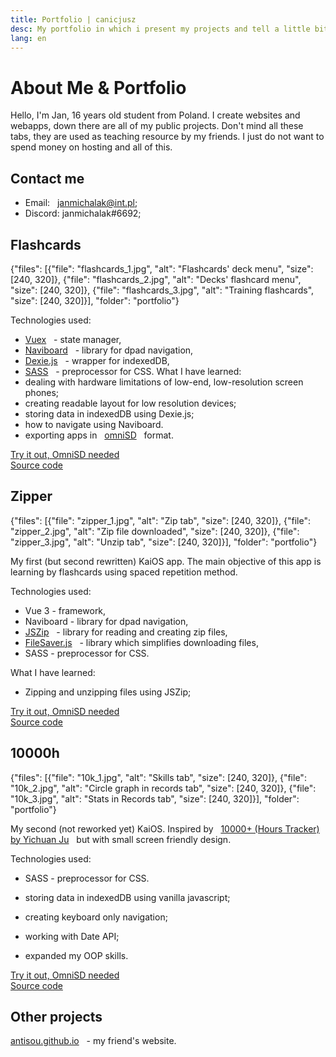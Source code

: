 ```yaml
---
title: Portfolio | canicjusz
desc: My portfolio in which i present my projects and tell a little bit about myself.
lang: en
---
```

# About Me & Portfolio

Hello, I'm Jan, 16 years old student from Poland. I create websites and webapps, down there are all of my public projects. Don't mind all these tabs, they are used as teaching resource by my friends. I just do not want to spend money on hosting and all of this.

## Contact me

- Email: &nbsp; [janmichalak@int.pl](mailto:janmichalak@int.pl);
- Discord: janmichalak#6692;

## Flashcards
{"files": [{"file": "flashcards_1.jpg", "alt": "Flashcards' deck menu", "size": [240, 320]}, {"file": "flashcards_2.jpg", "alt": "Decks' flashcard menu", "size": [240, 320]}, {"file": "flashcards_3.jpg", "alt": "Training flashcards", "size": [240, 320]}], "folder": "portfolio"}

Technologies used:

- [Vuex](https://vuex.vuejs.org/) &nbsp; - state manager,
- [Naviboard](https://github.com/amanboss9/naviboard) &nbsp; - library for dpad navigation,
- [Dexie.js](https://dexie.org/) &nbsp; - wrapper for indexedDB,
- [SASS](https://sass-lang.com/) &nbsp; - preprocessor for CSS.
  What I have learned:
- dealing with hardware limitations of low-end, low-resolution screen phones;
- creating readable layout for low resolution devices;
- storing data in indexedDB using Dexie.js;
- how to navigate using Naviboard.
- exporting apps in &nbsp; [omniSD](https://omnisd.download/) &nbsp; format.

[Try it out, OmniSD needed](https://github.com/canicjusz/flashcards/blob/master/flashcards.zip?raw=true)\
[Source code](https://github.com/canicjusz/flashcards)

## Zipper
{"files": [{"file": "zipper_1.jpg", "alt": "Zip tab", "size": [240, 320]}, {"file": "zipper_2.jpg", "alt": "Zip file downloaded", "size": [240, 320]}, {"file": "zipper_3.jpg", "alt": "Unzip tab", "size": [240, 320]}], "folder": "portfolio"}

My first (but second rewritten) KaiOS app. The main objective of this app is learning by flashcards using spaced repetition method.

Technologies used:

- Vue 3 - framework,
- Naviboard - library for dpad navigation,
- [JSZip](https://stuk.github.io/jszip/) &nbsp; - library for reading and creating zip files,
- [FileSaver.js](https://github.com/eligrey/FileSaver.js/) &nbsp; - library which simplifies downloading files,
- SASS - preprocessor for CSS.

What I have learned:

- Zipping and unzipping files using JSZip;

[Try it out, OmniSD needed](https://github.com/canicjusz/Zipper/blob/master/Zipper.zip?raw=true)\
[Source code](https://github.com/canicjusz/Zipper)

## 10000h
{"files": [{"file": "10k_1.jpg", "alt": "Skills tab", "size": [240, 320]}, {"file": "10k_2.jpg", "alt": "Circle graph in records tab", "size": [240, 320]}, {"file": "10k_3.jpg", "alt": "Stats in Records tab", "size": [240, 320]}], "folder": "portfolio"}

My second (not reworked yet) KaiOS. Inspired by &nbsp; [10000+ (Hours Tracker) by Yichuan Ju](https://play.google.com/store/apps/details?id=com.yichuanju.tenkplus&hl=pl&gl=US) &nbsp; but with small screen friendly design.

Technologies used:

- SASS - preprocessor for CSS.

- storing data in indexedDB using vanilla javascript;
- creating keyboard only navigation;
- working with Date API;
- expanded my OOP skills.

[Try it out, OmniSD needed](https://github.com/canicjusz/10000h/raw/master/10000h.zip)\
[Source code](https://github.com/canicjusz/10000h)

## Other projects

[antisou.github.io](https://antisou.github.io) &nbsp; - my friend's website.